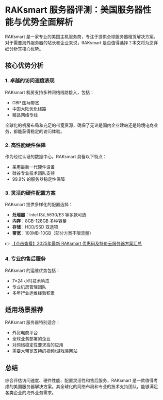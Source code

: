 # RAKsmart 服务器评测：美国服务器性能与优势全面解析

RAKsmart 是一家专业的美国主机服务商，专注于提供全球服务器租赁解决方案。对于需要海外服务器的站长和企业来说，RAKsmart 是否值得选择？本文将为您详细分析其核心优势。

## 核心优势分析

### 1. 卓越的访问速度表现
RAKsmart 机房支持多种网络线路接入，包括：
- GBP 国际带宽
- 中国大陆优化线路
- 精品网络专线

全球化的机房布局和充足的带宽资源，确保了无论是国内企业建站还是跨境电商业务，都能获得稳定的访问体验。

### 2. 高性能硬件保障
作为经过认证的数据中心，RAKsmart 具备以下特点：
- 采用最新一代硬件设备
- 硅谷专业技术团队支持
- 99.9% 的服务器稳定性保障

### 3. 灵活的硬件配置方案
RAKsmart 提供多样化的配置选择：
- **处理器**：Intel I3/L5630/E3 等多款可选
- **内存**：8GB-128GB 多种容量
- **存储**：HDD/SSD 双选项
- **带宽**：100MB-10GB（部分方案不限流量）

👉 [【点击查看】2025年最新 RAKsmart 优惠码及特价云服务器方案汇总](https://bit.ly/raksmart)

### 4. 专业的售后服务
RAKsmart 的运维优势包括：
- 7×24 小时技术响应
- 专业机房管理团队
- 多年行业运维经验积累

## 适用场景推荐
RAKsmart 服务器特别适合：
- 外贸电商平台
- 全球业务部署的企业
- 对网络稳定性要求高的应用
- 需要大带宽支持的视频/游戏类网站

## 总结
综合评估访问速度、硬件性能、配置灵活性和售后服务，RAKsmart 是一款值得考虑的美国服务器解决方案。其全球化的网络布局和专业的技术支持团队，能够满足各类企业的海外业务需求。